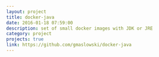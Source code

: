 ```yaml
---
layout: project
title: docker-java
date: 2016-01-18 07:59:00
description: set of small docker images with JDK or JRE  
category: project
projects: true
link: https://github.com/gmaslowski/docker-java
---
```

